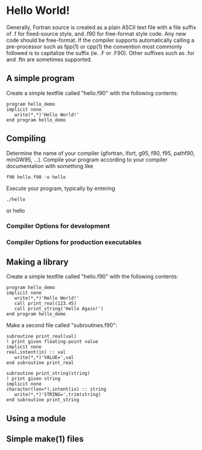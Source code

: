 # Hello World!

Generally, Fortran source is created as a plain ASCII text file with
a file suffix of .f for fixed-source style, and .f90 for free-format
style code. Any new code should be free-format. If the compiler 
supports automatically calling a pre-processor such as fpp(1) or cpp(1)
the convention most commonly followed is to capitalize the suffix 
(ie. .F or .F90). Other suffixes such as .for and .ftn are sometimes
supported.

## A simple program

Create a simple textfile called "hello.f90" with the following contents:

    program hello_demo
    implicit none
       write(*,*)'Hello World!'
    end program hello_demo

## Compiling 

Determine the name of your compiler (gfortran, ifort, g95, f90, f95, pathf90, minGW95, ...).
Compile your program according to your compiler documentation with something like

    f90 hello.f90 -o hello

Execute your program, typically by entering

    ./hello
or
    hello

### Compiler Options for development

### Compiler Options for production executables

## Making a library
Create a simple textfile called "hello.f90" with the following contents:

    program hello_demo
    implicit none
       write(*,*)'Hello World!'
       call print_real(123.45)
       call print_string('Hello Again!')
    end program hello_demo

Make a second file called "subroutines.f90":

    subroutine print_real(val)
    ! print given floating-point value
    implicit none
    real,intent(in) :: val
       write(*,*)'VALUE=',val
    end subroutine print_real

    subroutine print_string(string)
    ! print given string
    implicit none
    character(len=*),intent(in) :: string
       write(*,*)'STRING=',trim(string)
    end subroutine print_string

## Using a module

## Simple make(1) files
